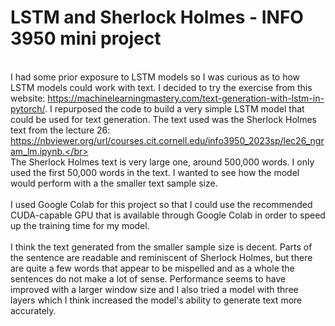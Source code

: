 # LSTM and Sherlock Holmes - INFO 3950 mini project 

<br> I had some prior exposure to LSTM models so I was curious as to how LSTM models could work with text. I decided to try the exercise from this website: https://machinelearningmastery.com/text-generation-with-lstm-in-pytorch/. I repurposed the code to build a very simple LSTM model that could be used for text generation. The text used was the Sherlock Holmes text from the lecture 26: https://nbviewer.org/url/courses.cit.cornell.edu/info3950_2023sp/lec26_ngram_lm.ipynb.</br>
<br> The Sherlock Holmes text is very large one, around 500,000 words. I only used the first 50,000 words in the text. I wanted to see how the model would perform with a the smaller text sample size. </br>
<br> I used Google Colab for this project so that I could use the recommended CUDA-capable GPU that is available through Google Colab in order to speed up the training time for my model. </br>
<br> I think the text generated from the smaller sample size is decent. Parts of the sentence are readable and reminiscent of Sherlock Holmes, but there are quite a few words that appear to be mispelled and as a whole the sentences do not make a lot of sense. Performance seems to have improved with a larger window size and I also tried a model with three layers which I think increased the model's ability to generate text more accurately.</br>
